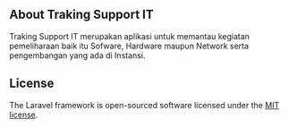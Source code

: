 ## About Traking Support IT

Traking Support IT merupakan aplikasi untuk memantau kegiatan pemeliharaan baik itu Sofware, Hardware maupun Network serta pengembangan yang ada di Instansi.

## License

The Laravel framework is open-sourced software licensed under the [MIT license](https://opensource.org/licenses/MIT).
